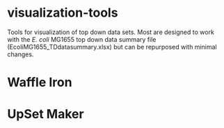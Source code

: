 # visualization-tools

Tools for visualization of top down data sets. Most are designed to work with the *E. coli* MG1655 top down data summary file (EcoliMG1655_TDdatasummary.xlsx) but can be repurposed with minimal changes.

# Waffle Iron



# UpSet Maker
